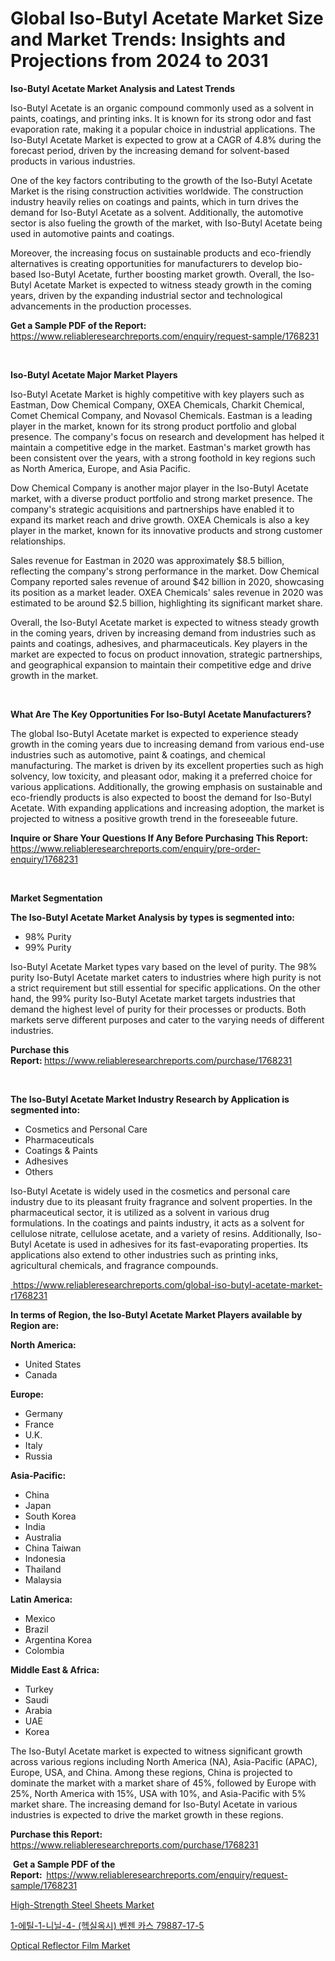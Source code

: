 <p><h1>Global Iso-Butyl Acetate Market Size and Market Trends: Insights and Projections from 2024 to 2031</h1></p><p><strong>Iso-Butyl Acetate Market Analysis and Latest Trends</strong></p>
<p><p>Iso-Butyl Acetate is an organic compound commonly used as a solvent in paints, coatings, and printing inks. It is known for its strong odor and fast evaporation rate, making it a popular choice in industrial applications. The Iso-Butyl Acetate Market is expected to grow at a CAGR of 4.8% during the forecast period, driven by the increasing demand for solvent-based products in various industries.</p><p>One of the key factors contributing to the growth of the Iso-Butyl Acetate Market is the rising construction activities worldwide. The construction industry heavily relies on coatings and paints, which in turn drives the demand for Iso-Butyl Acetate as a solvent. Additionally, the automotive sector is also fueling the growth of the market, with Iso-Butyl Acetate being used in automotive paints and coatings.</p><p>Moreover, the increasing focus on sustainable products and eco-friendly alternatives is creating opportunities for manufacturers to develop bio-based Iso-Butyl Acetate, further boosting market growth. Overall, the Iso-Butyl Acetate Market is expected to witness steady growth in the coming years, driven by the expanding industrial sector and technological advancements in the production processes.</p></p>
<p><strong>Get a Sample PDF of the Report:&nbsp;</strong> <a href="https://www.reliableresearchreports.com/enquiry/request-sample/1768231">https://www.reliableresearchreports.com/enquiry/request-sample/1768231</a></p>
<p>&nbsp;</p>
<p><strong>Iso-Butyl Acetate Major Market Players</strong></p>
<p><p>Iso-Butyl Acetate Market is highly competitive with key players such as Eastman, Dow Chemical Company, OXEA Chemicals, Charkit Chemical, Comet Chemical Company, and Novasol Chemicals. Eastman is a leading player in the market, known for its strong product portfolio and global presence. The company's focus on research and development has helped it maintain a competitive edge in the market. Eastman's market growth has been consistent over the years, with a strong foothold in key regions such as North America, Europe, and Asia Pacific.</p><p>Dow Chemical Company is another major player in the Iso-Butyl Acetate market, with a diverse product portfolio and strong market presence. The company's strategic acquisitions and partnerships have enabled it to expand its market reach and drive growth. OXEA Chemicals is also a key player in the market, known for its innovative products and strong customer relationships.</p><p>Sales revenue for Eastman in 2020 was approximately $8.5 billion, reflecting the company's strong performance in the market. Dow Chemical Company reported sales revenue of around $42 billion in 2020, showcasing its position as a market leader. OXEA Chemicals' sales revenue in 2020 was estimated to be around $2.5 billion, highlighting its significant market share.</p><p>Overall, the Iso-Butyl Acetate market is expected to witness steady growth in the coming years, driven by increasing demand from industries such as paints and coatings, adhesives, and pharmaceuticals. Key players in the market are expected to focus on product innovation, strategic partnerships, and geographical expansion to maintain their competitive edge and drive growth in the market.</p></p>
<p>&nbsp;</p>
<p><strong>What Are The Key Opportunities For Iso-Butyl Acetate Manufacturers?</strong></p>
<p><p>The global Iso-Butyl Acetate market is expected to experience steady growth in the coming years due to increasing demand from various end-use industries such as automotive, paint & coatings, and chemical manufacturing. The market is driven by its excellent properties such as high solvency, low toxicity, and pleasant odor, making it a preferred choice for various applications. Additionally, the growing emphasis on sustainable and eco-friendly products is also expected to boost the demand for Iso-Butyl Acetate. With expanding applications and increasing adoption, the market is projected to witness a positive growth trend in the foreseeable future.</p></p>
<p><strong>Inquire or Share Your Questions If Any Before Purchasing This Report:</strong> <a href="https://www.reliableresearchreports.com/enquiry/pre-order-enquiry/1768231">https://www.reliableresearchreports.com/enquiry/pre-order-enquiry/1768231</a></p>
<p>&nbsp;</p>
<p><strong>Market Segmentation</strong></p>
<p><strong>The Iso-Butyl Acetate Market Analysis by types is segmented into:</strong></p>
<p><ul><li>98% Purity</li><li>99% Purity</li></ul></p>
<p><p>Iso-Butyl Acetate Market types vary based on the level of purity. The 98% purity Iso-Butyl Acetate market caters to industries where high purity is not a strict requirement but still essential for specific applications. On the other hand, the 99% purity Iso-Butyl Acetate market targets industries that demand the highest level of purity for their processes or products. Both markets serve different purposes and cater to the varying needs of different industries.</p></p>
<p><strong>Purchase this Report:&nbsp;</strong><a href="https://www.reliableresearchreports.com/purchase/1768231">https://www.reliableresearchreports.com/purchase/1768231</a></p>
<p>&nbsp;</p>
<p><strong>The Iso-Butyl Acetate Market Industry Research by Application is segmented into:</strong></p>
<p><ul><li>Cosmetics and Personal Care</li><li>Pharmaceuticals</li><li>Coatings & Paints</li><li>Adhesives</li><li>Others</li></ul></p>
<p><p>Iso-Butyl Acetate is widely used in the cosmetics and personal care industry due to its pleasant fruity fragrance and solvent properties. In the pharmaceutical sector, it is utilized as a solvent in various drug formulations. In the coatings and paints industry, it acts as a solvent for cellulose nitrate, cellulose acetate, and a variety of resins. Additionally, Iso-Butyl Acetate is used in adhesives for its fast-evaporating properties. Its applications also extend to other industries such as printing inks, agricultural chemicals, and fragrance compounds.</p></p>
<p><a href="https://www.reliableresearchreports.com/global-iso-butyl-acetate-market-r1768231">&nbsp;https://www.reliableresearchreports.com/global-iso-butyl-acetate-market-r1768231</a></p>
<p><strong>In terms of Region, the Iso-Butyl Acetate Market Players available by Region are:</strong></p>
<p>
    <p> <strong> North America: </strong>
        <ul>
            <li>United States</li>
            <li>Canada</li>
        </ul>
        </p> 
    <p> <strong> Europe: </strong>
        <ul>
            <li>Germany</li>
            <li>France</li>
            <li>U.K.</li>
            <li>Italy</li>
            <li>Russia</li>
        </ul>
        </p> 
    <p> <strong> Asia-Pacific: </strong>
        <ul>
            <li>China</li>
            <li>Japan</li>
            <li>South Korea</li>
            <li>India</li>
            <li>Australia</li>
            <li>China Taiwan</li>
            <li>Indonesia</li>
            <li>Thailand</li>
            <li>Malaysia</li>
        </ul>
        </p> 
    <p> <strong> Latin America: </strong>
        <ul>
            <li>Mexico</li>
            <li>Brazil</li>
            <li>Argentina Korea</li>
            <li>Colombia</li>
        </ul>
        </p> 
    <p> <strong> Middle East & Africa: </strong>
        <ul>
            <li>Turkey</li>
            <li>Saudi</li>
            <li>Arabia</li>
            <li>UAE</li>
            <li>Korea</li>
        </ul>
    </p>
    </p>
<p><p>The Iso-Butyl Acetate market is expected to witness significant growth across various regions including North America (NA), Asia-Pacific (APAC), Europe, USA, and China. Among these regions, China is projected to dominate the market with a market share of 45%, followed by Europe with 25%, North America with 15%, USA with 10%, and Asia-Pacific with 5% market share. The increasing demand for Iso-Butyl Acetate in various industries is expected to drive the market growth in these regions.</p></p>
<p><strong>Purchase this Report: </strong><a href="https://www.reliableresearchreports.com/purchase/1768231">https://www.reliableresearchreports.com/purchase/1768231</a></p>
<p>&nbsp;<strong>Get a Sample PDF of the Report:&nbsp;&nbsp;</strong><a href="https://www.reliableresearchreports.com/enquiry/request-sample/1768231">https://www.reliableresearchreports.com/enquiry/request-sample/1768231</a></p>
<p><strong></strong></p>
<p><p><a href="https://github.com/ockatxef85/Market-Research-Report-List-1/blob/main/high-strength-steel-sheets-market.md">High-Strength Steel Sheets Market</a></p><p><a href="https://github.com/TrevorKruvalis5678/Market-Research-Report-List-2/blob/main/3476444143032.md">1-에틸-1-니닐-4- (헥실옥시) 벤젠 카스 79887-17-5</a></p><p><a href="https://github.com/msbsaifansami/Market-Research-Report-List-1/blob/main/optical-reflector-film-market.md">Optical Reflector Film Market</a></p></p>